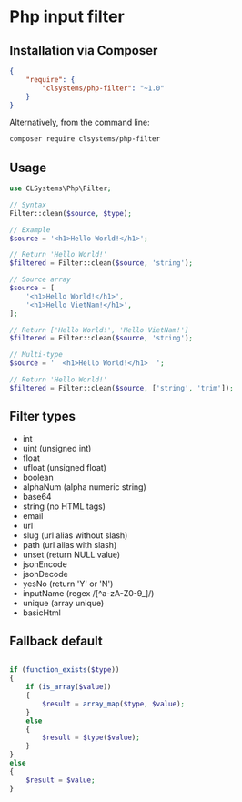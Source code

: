 # Php input filter

## Installation via Composer

```json
{
	"require": {
		"clsystems/php-filter": "~1.0"
	}
}
```

Alternatively, from the command line:

```sh
composer require clsystems/php-filter
```

## Usage

``` php
use CLSystems\Php\Filter;

// Syntax
Filter::clean($source, $type);

// Example
$source = '<h1>Hello World!</h1>';

// Return 'Hello World!'
$filtered = Filter::clean($source, 'string');

// Source array
$source = [
	'<h1>Hello World!</h1>',
	'<h1>Hello VietNam!</h1>',
];

// Return ['Hello World!', 'Hello VietNam!']
$filtered = Filter::clean($source, 'string');

// Multi-type
$source = '  <h1>Hello World!</h1>  ';

// Return 'Hello World!'
$filtered = Filter::clean($source, ['string', 'trim']);
```
## Filter types

* int
* uint (unsigned int)
* float
* ufloat (unsigned float)
* boolean
* alphaNum (alpha numeric string)
* base64
* string (no HTML tags)
* email
* url
* slug (url alias without slash)
* path (url alias with slash)
* unset (return NULL value)
* jsonEncode
* jsonDecode
* yesNo (return 'Y' or 'N')
* inputName (regex /[^a-zA-Z0-9_]/)
* unique (array unique)
* basicHtml

## Fallback default

``` php

if (function_exists($type))
{
	if (is_array($value))
	{
		$result = array_map($type, $value);
	}
	else
	{
		$result = $type($value);
	}
}
else
{
	$result = $value;
}

```